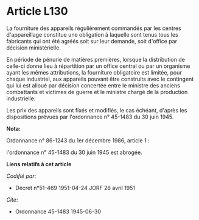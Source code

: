 # Article L130

La fourniture des appareils régulièrement commandés par les centres d'appareillage constitue une obligation à laquelle sont
tenus tous les fabricants qui ont été agréés soit sur leur demande, soit d'office par décision ministérielle.

En période de pénurie de matières premières, lorsque la distribution de celle-ci donne lieu à répartition par un office
central ou par un organisme ayant les mêmes attributions, la fourniture obligatoire est limitée, pour chaque industriel, aux
appareils pouvant être construits avec le contingent qui lui est alloué par décision concertée entre le ministre des anciens
combattants et victimes de guerre et le ministre chargé de la production industrielle.

Les prix des appareils sont fixés et modifiés, le cas échéant, d'après les dispositions prévues par l'ordonnance n° 45-1483
du 30 juin 1945.

**Nota:**

Ordonnance n° 86-1243 du 1er décembre 1986, article 1 : 

l'ordonnance n° 45-1483 du 30 juin 1945 est abrogée.

**Liens relatifs à cet article**

_Codifié par_:

  - Décret n°51-469 1951-04-24 JORF 26 avril 1951

_Cite_:

  - Ordonnance 45-1483 1945-06-30
